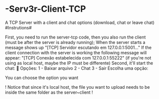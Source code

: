 # -Serv3r-Client-TCP
A TCP Server with a client and chat options (download, chat or leave chat)
#Instrutions#

First, you need to run the server-tcp code, then you also run the client (must be after the server is already running);
When the server starts a message shows up "[TCP] Servidor escutando em 127.0.0.1:5001..."
If the client connection with the server is working the following message will appear: "[TCP] Conexão estabelecida com 127.0.0.1:55222" 
(if you're not using as local host, maybe the IP must be differente)
Second, it'll start the chat:
📌 Opções:
1 - Baixar arquivo
2 - Chat
3 - Sair
Escolha uma opção:

You can choose the option you want

! Notice that since it's local host, the file you want to upload needs to be inside the same folder as the server~client !
